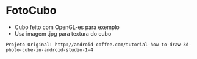 # FotoCubo 

- Cubo feito com OpenGL-es para exemplo
- Usa imagem .jpg para textura do cubo

`````
Projeto Original: http://android-coffee.com/tutorial-how-to-draw-3d-photo-cube-in-android-studio-1-4

`````